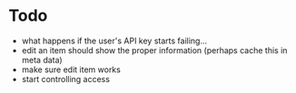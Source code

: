 # Todo

- what happens if the user's API key starts failing...
- edit an item should show the proper information (perhaps cache this in meta data)
- make sure edit item works
- start controlling access

